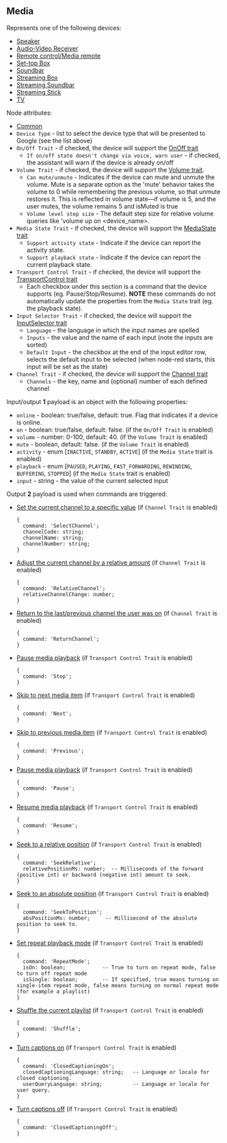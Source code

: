 ## Media

Represents one of the following devices:
- [Speaker](https://developers.google.com/assistant/smarthome/guides/speaker)
- [Audio-Video Receiver](https://developers.google.com/assistant/smarthome/guides/audiovideoreceiver)
- [Remote control/Media remote](https://developers.google.com/assistant/smarthome/guides/remotecontrol)
- [Set-top Box](https://developers.google.com/assistant/smarthome/guides/settop)
- [Soundbar](https://developers.google.com/assistant/smarthome/guides/soundbar)
- [Streaming Box](https://developers.google.com/assistant/smarthome/guides/streamingbox)
- [Streaming Soundbar](https://developers.google.com/assistant/smarthome/guides/streamingsoundbar)
- [Streaming Stick](https://developers.google.com/assistant/smarthome/guides/streamingstick)
- [TV](https://developers.google.com/assistant/smarthome/guides/tv)

Node attributes:
- [Common](../common.md)
- `Device Type` - list to select the device type that will be presented to Google (see the list above)
- `On/Off Trait` - if checked, the device will support the [OnOff trait](https://developers.google.com/assistant/smarthome/traits/onoff)
  - `If on/off state doesn't change via voice, warn user` - if checked, the assistant will warn if the device is already on/off
- `Volume Trait` - if checked, the device will support the [Volume trait](https://developers.google.com/assistant/smarthome/traits/volume). 
  - `Can mute/unmute` - Indicates if the device can mute and unmute the volume. Mute is a separate option as the 'mute' behavior takes the volume to 0 while remembering the previous volume, so that unmute restores it. This is reflected in volume state—if volume is 5, and the user mutes, the volume remains 5 and isMuted is true
  - `Volume level step size` - The default step size for relative volume queries like 'volume up on <device_name>.
- `Media State Trait` - if checked, the device will support the [MediaState trait](https://developers.google.com/assistant/smarthome/traits/mediastate)
  - `Support activity state` - Indicate if the device can report the activity state.
  - `Support playback state` - Indicate if the device can report the current playback state.
- `Transport Control Trait` - if checked, the device will support the [TransportControl trait](https://developers.google.com/assistant/smarthome/traits/transportcontrol)
  - Each checkbox under this section is a command that the device supports (eg. Pause/Stop/Resume). **NOTE** these commands do not automatically update the properties from the `Media State` trait (eg. the playback state).
- `Input Selector Trait` - if checked, the device will support the [InputSelector trait](https://developers.google.com/assistant/smarthome/traits/inputselector)
  - `Language` - the language in which the input names are spelled
  - `Inputs` - the value and the name of each input (note the inputs are sorted)
  - `Default Input` - the checkbox at the end of the input editor row, selects the default input to be selected (when node-red starts, this input will be set as the state)
- `Channel Trait` - if checked, the device will support the [Channel trait](https://developers.google.com/assistant/smarthome/traits/channel)
  - `Channels` - the key, name and (optional) number of each defined channel

Input/output **1** payload is an object with the following properties:
- `online` - boolean: true/false, default: true. Flag that indicates if a device is online.
- `on` - boolean: true/false, default: false. (if the `On/Off Trait` is enabled)
- `volume` - number: 0-100, default: 40. (if the `Volume Trait` is enabled)
- `mute` - boolean, default: false. (if the `Volume Trait` is enabled)
- `activity` - enum [`INACTIVE`, `STANDBY`, `ACTIVE`] (if the `Media State` trait is enabled)
- `playback` - enum [`PAUSED`, `PLAYING`, `FAST_FORWARDING`, `REWINDING`, `BUFFERING`, `STOPPED`] (if the `Media State` trait is enabled)
- `input` - string - the value of the current selected input

Output **2** payload is used when commands are triggered:

- [Set the current channel to a specific value](https://developers.google.com/assistant/smarthome/traits/channel#action.devices.commands.selectchannel) (if `Channel Trait` is enabled)

  ```
  {
    command: 'SelectChannel';
    channelCode: string;
    channelName: string;
    channelNumber: string;
  }
  ```
- [Adjust the current channel by a relative amount](https://developers.google.com/assistant/smarthome/traits/channel#action.devices.commands.relativechannel) (if `Channel Trait` is enabled)
  ```
  {
    command: 'RelativeChannel';
    relativeChannelChange: number;
  }
  ```
- [Return to the last/previous channel the user was on](https://developers.google.com/assistant/smarthome/traits/channel#action.devices.commands.returnchannel) (if `Channel Trait` is enabled)
  ```
  {
    command: 'ReturnChannel';
  }
  ```
- [Pause media playback](https://developers.google.com/assistant/smarthome/traits/transportcontrol#action.devices.commands.mediastop) (if `Transport Control Trait` is enabled)
  ```
  {
    command: 'Stop';
  }
  ```
- [Skip to next media item](https://developers.google.com/assistant/smarthome/traits/transportcontrol#action.devices.commands.medianext) (if `Transport Control Trait` is enabled)
  ```
  {
    command: 'Next';
  }
  ```
- [Skip to previous media item](https://developers.google.com/assistant/smarthome/traits/transportcontrol#action.devices.commands.mediaprevious) (if `Transport Control Trait` is enabled)
  ```
  {
    command: 'Previous';
  }
  ```
- [Pause media playback](https://developers.google.com/assistant/smarthome/traits/transportcontrol#action.devices.commands.mediapause) (if `Transport Control Trait` is enabled)
  ```
  {
    command: 'Pause';
  }
  ```
- [Resume media playback](https://developers.google.com/assistant/smarthome/traits/transportcontrol#action.devices.commands.mediaresume) (if `Transport Control Trait` is enabled)
  ```
  {
    command: 'Resume';
  }
  ```
- [Seek to a relative position](https://developers.google.com/assistant/smarthome/traits/transportcontrol#action.devices.commands.mediaseekrelative) (if `Transport Control Trait` is enabled)
  ```
  {
    command: 'SeekRelative';
    relativePositionMs: number;  -- Milliseconds of the forward (positive int) or backward (negative int) amount to seek.
  }
  ```
- [Seek to an absolute position](https://developers.google.com/assistant/smarthome/traits/transportcontrol#action.devices.commands.mediaseektoposition) (if `Transport Control Trait` is enabled)
  ```
  {
    command: 'SeekToPosition';
    absPositionMs: number;     -- Millisecond of the absolute position to seek to.
  }
  ```
- [Set repeat playback mode](https://developers.google.com/assistant/smarthome/traits/transportcontrol#action.devices.commands.mediarepeatmode) (if `Transport Control Trait` is enabled)
  ```
  {
    command: 'RepeatMode';
    isOn: boolean;            -- True to turn on repeat mode, false to turn off repeat mode
    isSingle: boolean;        -- If specified, true means turning on single-item repeat mode, false means turning on normal repeat mode (for example a playlist)
  }
  ```
- [Shuffle the current playlist](https://developers.google.com/assistant/smarthome/traits/transportcontrol#action.devices.commands.mediashuffle) (if `Transport Control Trait` is enabled)
  ```
  {
    command: 'Shuffle';
  }
  ```
- [Turn captions on](https://developers.google.com/assistant/smarthome/traits/transportcontrol#action.devices.commands.mediaclosedcaptioningon) (if `Transport Control Trait` is enabled)
  ```
  {
    command: 'ClosedCaptioningOn';
    closedCaptioningLanguage: string;   -- Language or locale for closed captioning.
    userQueryLanguage: string;          -- Language or locale for user query.
  }
  ```
- [Turn captions off](https://developers.google.com/assistant/smarthome/traits/transportcontrol#action.devices.commands.mediaclosedcaptioningoff) (if `Transport Control Trait` is enabled)
  ```
  {
    command: 'ClosedCaptioningOff';
  }
  ```
